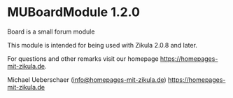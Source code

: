 # MUBoardModule 1.2.0

Board is a small forum module

This module is intended for being used with Zikula 2.0.8 and later.

For questions and other remarks visit our homepage https://homepages-mit-zikula.de.

Michael Ueberschaer (info@homepages-mit-zikula.de)
https://homepages-mit-zikula.de
